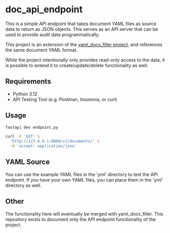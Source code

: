 # doc_api_endpoint

This is a simple API endpoint that takes document YAML files as source data to return as JSON objects. This serves as an API server that can be used to provide audit data programmatically.

This project is an extension of the [yaml_docx_filler project](https://github.com/NicholasChua/yaml_docx_filler), and references the same document YAML format. 

While the project intentionally only provides read-only access to the data, it is possible to extend it to create/update/delete functionality as well.

## Requirements

- Python 3.12
- API Testing Tool (e.g. Postman, Insomnia, or curl)

## Usage

```bash
fastapi dev endpoint.py
```

```bash
curl -X 'GET' \
  'http://127.0.0.1:8000/v1/documents/' \
  -H 'accept: application/json'
```

## YAML Source

You can use the example YAML files in the 'yml' directory to test the API endpoint. If you have your own YAML files, you can place them in the 'yml' directory as well.

## Other

The functionality here will eventually be merged with yaml_docx_filler. This repository exists to document only the API endpoint functionality of the project.
